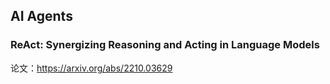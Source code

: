## AI Agents

### ReAct: Synergizing Reasoning and Acting in Language Models


论文：https://arxiv.org/abs/2210.03629


